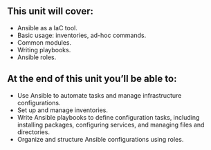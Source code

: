 ## This unit will cover:

- Ansible as a IaC tool.
- Basic usage: inventories, ad-hoc commands.
- Common modules.
- Writing playbooks.
- Ansible roles. 

## At the end of this unit you’ll be able to:

- Use Ansible to automate tasks and manage infrastructure configurations.
- Set up and manage inventories.
- Write Ansible playbooks to define configuration tasks, including installing packages, configuring services, and managing files and directories.
- Organize and structure Ansible configurations using roles.
